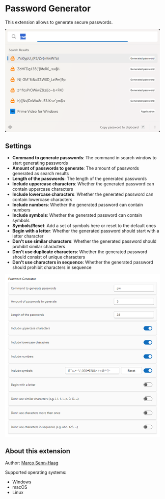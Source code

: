 # Password Generator

This extension allows to generate secure passwords.

![Example](example.png)

## Settings

- **Command to generate passwords**: The command in search window to start generating passwords
- **Amount of passwords to generate**: The amount of passwords generated as search results
- **Length of the passwords**: The length of the generated passwords
- **Include uppercase characters**: Whether the generated password can contain uppercase characters
- **Include lowercase characters**: Whether the generated password can contain lowercase characters
- **Include numbers**: Whether the generated password can contain numbers
- **Include symbols**: Whether the generated password can contain symbols
- **Symbols/Reset**: Add a set of symbols here or reset to the default ones
- **Begin with a letter**: Whether the generated password should start with a letter character
- **Don't use similar characters**: Whether the generated password should prohibit similar characters
- **Don't use duplicate characters**: Whether the generated password should consist of unique characters
- **Don't use characters in sequence**: Whether the generated password should prohibit characters in sequence

![Example](example-settings.png)

## About this extension

Author: [Marco Senn-Haag](https://github.com/MarcoSennHaag)

Supported operating systems:

- Windows
- macOS
- Linux
